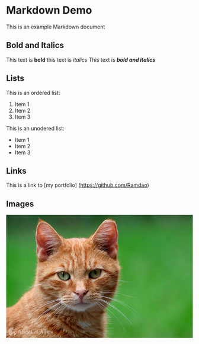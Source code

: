 # Markdown Demo

This is an example Markdown document

## Bold and Italics

This text is **bold**
this text is *italics*
This text is ***bold and italics***

## Lists

This is an ordered list:
1. Item 1
2. Item 2
3. Item 3

This is an unodered list:
- Item 1
- Item 2
- Item 3

## Links

This is a link to [my portfolio] (https://github.com/Ramdao)


## Images

![Cat](./cat.jpg)